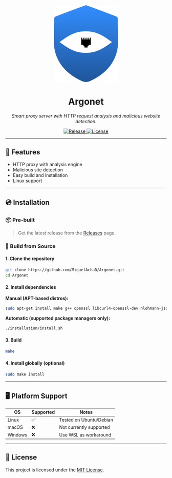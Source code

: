 <p align="center">
  <img src="assets/static/Logo.svg" alt="Argonet Logo" width="200"/>
</p>

<h1 align="center">Argonet</h1>
<p align="center">
  <em>Smart proxy server with HTTP request analysis and malicious website detection.</em>
</p>

<p align="center">
  <a href="https://github.com/MiguelAchaD/Argonet/releases/latest">
    <img alt="Release" src="https://img.shields.io/github/v/release/MiguelAchaD/Argonet?style=flat-square">
  </a>
  <a href="LICENSE">
    <img alt="License" src="https://img.shields.io/github/license/MiguelAchaD/Argonet?style=flat-square">
  </a>
</p>

---

## 🚀 Features

- HTTP proxy with analysis engine
- Malicious site detection
- Easy build and installation
- Linux support

---

## 💿 Installation

### 📦 Pre-built

> Get the latest release from the [Releases](https://github.com/MiguelAchaD/Argonet/releases/latest) page.

### 🔧 Build from Source

#### 1. Clone the repository

```bash
git clone https://github.com/MiguelAchaD/Argonet.git
cd Argonet
```

#### 2. Install dependencies

**Manual (APT-based distros):**
```bash
sudo apt-get install make g++ openssl libcurl4-openssl-dev nlohmann-json3-dev libsqlite3-dev
```

**Automatic (supported package managers only):**
```bash
./installation/install.sh
```

#### 3. Build

```bash
make
```

#### 4. Install globally (optional)

```bash
sudo make install
```

---

## 🖥️ Platform Support

| OS      | Supported | Notes                   |
|---------|-----------|-------------------------|
| Linux   | ✅         | Tested on Ubuntu/Debian |
| macOS   | ❌         | Not currently supported |
| Windows | ❌         | Use WSL as workaround   |

---

## 📄 License

This project is licensed under the [MIT License](LICENSE).
